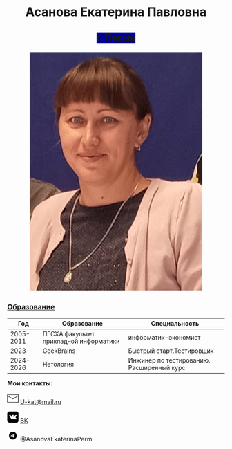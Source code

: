  <h1 style="text-align:center;"> Асанова Екатерина Павловна </h1> 
 
 
 <h2 style="text-align:center;"> <span style="background-color:#000099"> г. Пермь  </span> 

![Фотография](Foto.png) 

### <u> Образование </u>



|Год |Образование|Специальность|
|-----|--------|---|
|2005-2011|ПГСХА факультет прикладной информатики|информатик-экономист|
|2023|GeekBrains |Быстрый старт.Тестировщик|
|2024-2026|Нетология |Инжинер по тестированию. Расширенный курс|


  **Мои контакты:**

  ![Логотип Mail](icons8-%D0%BF%D0%BE%D1%87%D1%82%D0%B0-26.png) U-kat@mail.ru


 ![Логотип ВК](icons8-vk-26.png) [ВК](https://vk.com/id3618702/ "Асанова (Ушакова) Екатерина") 

 ![Логотип  Телеграмм](icons8-%D1%82%D0%B5%D0%BB%D0%B5%D0%B3%D1%80%D0%B0%D0%BC-26.png) @AsanovaEkaterinaPerm


 
 


